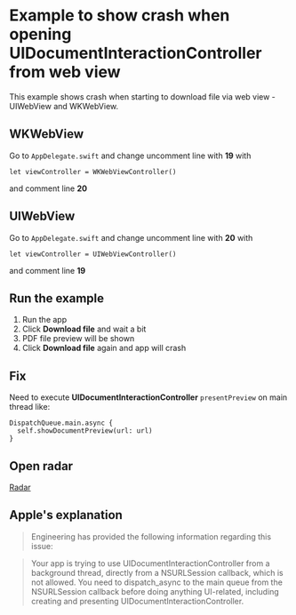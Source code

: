 # Example to show crash when opening UIDocumentInteractionController from web view

This example shows crash when starting to download file via web view - UIWebView and WKWebView.

## WKWebView

Go to `AppDelegate.swift` and change uncomment line with **19** with 

`let viewController = WKWebViewController()`

and comment line **20**

## UIWebView

Go to `AppDelegate.swift` and change uncomment line with **20** with 

`let viewController = UIWebViewController()`

and comment line **19**

## Run the example

1. Run the app
2. Click **Download file** and wait a bit
3. PDF file preview will be shown
4. Click **Download file** again and app will crash

## Fix

Need to execute **UIDocumentInteractionController** `presentPreview` on main thread like:

    DispatchQueue.main.async {
      self.showDocumentPreview(url: url)
    }
    
    
## Open radar
    
[Radar](https://openradar.appspot.com/radar?id=4998225492705280)

## Apple's explanation

> Engineering has provided the following information regarding this issue:

> Your app is trying to use UIDocumentInteractionController from a background thread, directly from a NSURLSession callback, which is not allowed. You need to dispatch_async to the main queue from the NSURLSession callback before doing anything UI-related, including creating and presenting UIDocumentInteractionController.